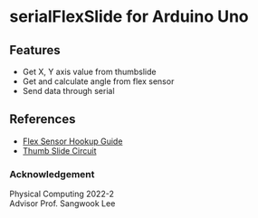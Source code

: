 # serialFlexSlide for Arduino Uno

## Features
- Get X, Y axis value from thumbslide
- Get and calculate angle from flex sensor
- Send data through serial
## References
- [Flex Sensor Hookup Guide](https://learn.sparkfun.com/tutorials/flex-sensor-hookup-guide?_ga=2.241700674.1502922294.1671452785-154993728.1671452785)
- [Thumb Slide Circuit](https://www.sparkfun.com/products/9426)
### Acknowledgement
Physical Computing 2022-2    
Advisor Prof. Sangwook Lee
